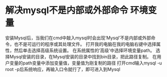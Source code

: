 # 解决mysql不是内部或外部命令 环境变量

安装Mysql后，当我们在cmd中敲入mysql时会出现‘Mysql’不是内部或外部命令，也不是可运行的程序或其处理文件。
打开我的电脑在我的电脑右键中选择属性，然后单击选择高级系统设置。
在系统属性的‘高级’中选择环境变量path。
选择Mysql安装的目录，在Mysql安装的目录中找到bin目录，把此路径复制。
在用户变量的path变量中添加变量值，变量值为刚复制的路径
打开cmd输入mysql -u root -p后系统响应，再输入口令就行了，即可进入到Mysql
